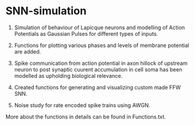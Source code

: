 # SNN-simulation

1. Simulation of behaviour of Lapicque neurons and modelling of Action Potentials as Gaussian Pulses for different types of inputs. 

2. Functions for plotting various phases and levels of membrane potential are added.

3. Spike communication from  action potential in axon hillock of upstream neuron to post synaptic cuurent accumulation in cell soma has been modelled as upholding biological 
   relevance.

4. Created functions for generating and visualizing custom made FFW SNN.

5. Noise study for rate encoded spike trains using AWGN.

More about the functions in details can be found in Functions.txt.
